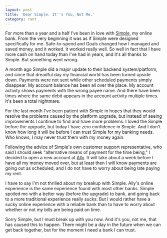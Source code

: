```yaml
---
layout: post
title: 'Dear Simple. It''s You, Not Me.'
category: rant
---
```

For more than a year and a half I've been in love with [Simple][simple], my online bank. From the very beginning it was as if Simple were designed specifically for me. Safe-to-spend and Goals changed how I managed and saved money, and it worked. It worked really well. So well in fact that I have more cash on hand today than I've had in years, and it's all thanks to Simple. But something went wrong.

A month ago Simple did a major update to their backend system/platform, and since that dreadful day my financial world has been turned upside down. Payments were not sent while other scheduled payments simply disappear. My account balance has been all over the place. My account activity shows payments with the wrong payee name. And there have been times where the same debit appears in the account activity multiple times. It's been a total nightmare.

For the last month I've been patient with Simple in hopes that they would resolve the problems caused by the platform upgrade, but instead of seeing improvements I continue to find and have more problems. I loved the Simple before the upgrade, but today I have zero confidence in Simple. And I don't know how long it will be before I can trust Simple for my banking needs. Who knows, I may never trust them with my money again.

Following the advice of Simple's own customer support representative, who said I should seek "alternative means of payment for the time being," I decided to open a new account at [Ally][ally]. It will take about a week before I have all my money moved over, but at least then I will know payments are going out as scheduled, and I do not have to worry about being late paying my rent.

I have to say I'm not thrilled about my breakup with Simple. Ally's online experience is the same experience found with most other banks. Simple spoiled me with a better way (before the upgrade) to bank, and going back to a more traditional experience really sucks. But I would rather have a sucky online experience with a reliable bank than to have to worry about whether or not my bills are being paid on time.

Sorry Simple, but I must break up with you now. And it's you, not me, that has caused this to happen. There might be a day in the future when we can get back together, but for the moment I  need a bank I can trust.

[simple]: http://www.simple.com
[ally]: http://ally.com
